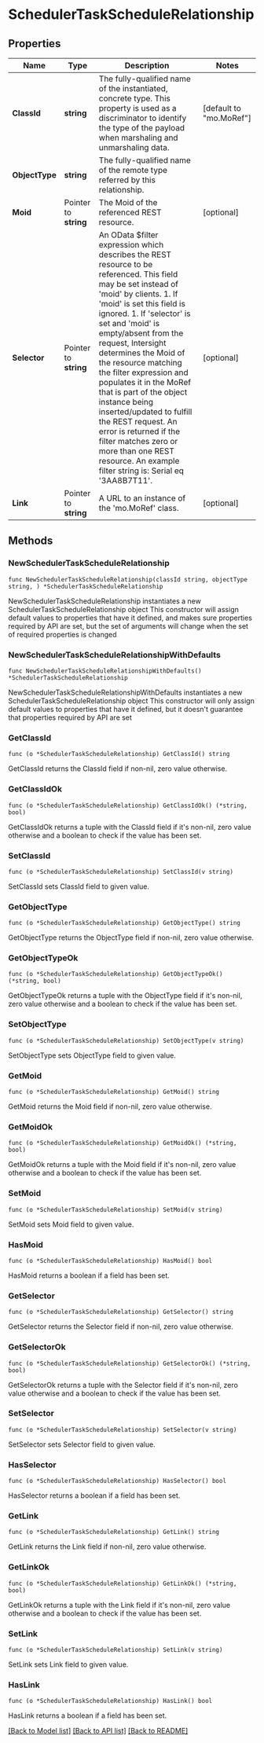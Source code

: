# SchedulerTaskScheduleRelationship

## Properties

Name | Type | Description | Notes
------------ | ------------- | ------------- | -------------
**ClassId** | **string** | The fully-qualified name of the instantiated, concrete type. This property is used as a discriminator to identify the type of the payload when marshaling and unmarshaling data. | [default to "mo.MoRef"]
**ObjectType** | **string** | The fully-qualified name of the remote type referred by this relationship. | 
**Moid** | Pointer to **string** | The Moid of the referenced REST resource. | [optional] 
**Selector** | Pointer to **string** | An OData $filter expression which describes the REST resource to be referenced. This field may be set instead of &#39;moid&#39; by clients. 1. If &#39;moid&#39; is set this field is ignored. 1. If &#39;selector&#39; is set and &#39;moid&#39; is empty/absent from the request, Intersight determines the Moid of the resource matching the filter expression and populates it in the MoRef that is part of the object instance being inserted/updated to fulfill the REST request. An error is returned if the filter matches zero or more than one REST resource. An example filter string is: Serial eq &#39;3AA8B7T11&#39;. | [optional] 
**Link** | Pointer to **string** | A URL to an instance of the &#39;mo.MoRef&#39; class. | [optional] 

## Methods

### NewSchedulerTaskScheduleRelationship

`func NewSchedulerTaskScheduleRelationship(classId string, objectType string, ) *SchedulerTaskScheduleRelationship`

NewSchedulerTaskScheduleRelationship instantiates a new SchedulerTaskScheduleRelationship object
This constructor will assign default values to properties that have it defined,
and makes sure properties required by API are set, but the set of arguments
will change when the set of required properties is changed

### NewSchedulerTaskScheduleRelationshipWithDefaults

`func NewSchedulerTaskScheduleRelationshipWithDefaults() *SchedulerTaskScheduleRelationship`

NewSchedulerTaskScheduleRelationshipWithDefaults instantiates a new SchedulerTaskScheduleRelationship object
This constructor will only assign default values to properties that have it defined,
but it doesn't guarantee that properties required by API are set

### GetClassId

`func (o *SchedulerTaskScheduleRelationship) GetClassId() string`

GetClassId returns the ClassId field if non-nil, zero value otherwise.

### GetClassIdOk

`func (o *SchedulerTaskScheduleRelationship) GetClassIdOk() (*string, bool)`

GetClassIdOk returns a tuple with the ClassId field if it's non-nil, zero value otherwise
and a boolean to check if the value has been set.

### SetClassId

`func (o *SchedulerTaskScheduleRelationship) SetClassId(v string)`

SetClassId sets ClassId field to given value.


### GetObjectType

`func (o *SchedulerTaskScheduleRelationship) GetObjectType() string`

GetObjectType returns the ObjectType field if non-nil, zero value otherwise.

### GetObjectTypeOk

`func (o *SchedulerTaskScheduleRelationship) GetObjectTypeOk() (*string, bool)`

GetObjectTypeOk returns a tuple with the ObjectType field if it's non-nil, zero value otherwise
and a boolean to check if the value has been set.

### SetObjectType

`func (o *SchedulerTaskScheduleRelationship) SetObjectType(v string)`

SetObjectType sets ObjectType field to given value.


### GetMoid

`func (o *SchedulerTaskScheduleRelationship) GetMoid() string`

GetMoid returns the Moid field if non-nil, zero value otherwise.

### GetMoidOk

`func (o *SchedulerTaskScheduleRelationship) GetMoidOk() (*string, bool)`

GetMoidOk returns a tuple with the Moid field if it's non-nil, zero value otherwise
and a boolean to check if the value has been set.

### SetMoid

`func (o *SchedulerTaskScheduleRelationship) SetMoid(v string)`

SetMoid sets Moid field to given value.

### HasMoid

`func (o *SchedulerTaskScheduleRelationship) HasMoid() bool`

HasMoid returns a boolean if a field has been set.

### GetSelector

`func (o *SchedulerTaskScheduleRelationship) GetSelector() string`

GetSelector returns the Selector field if non-nil, zero value otherwise.

### GetSelectorOk

`func (o *SchedulerTaskScheduleRelationship) GetSelectorOk() (*string, bool)`

GetSelectorOk returns a tuple with the Selector field if it's non-nil, zero value otherwise
and a boolean to check if the value has been set.

### SetSelector

`func (o *SchedulerTaskScheduleRelationship) SetSelector(v string)`

SetSelector sets Selector field to given value.

### HasSelector

`func (o *SchedulerTaskScheduleRelationship) HasSelector() bool`

HasSelector returns a boolean if a field has been set.

### GetLink

`func (o *SchedulerTaskScheduleRelationship) GetLink() string`

GetLink returns the Link field if non-nil, zero value otherwise.

### GetLinkOk

`func (o *SchedulerTaskScheduleRelationship) GetLinkOk() (*string, bool)`

GetLinkOk returns a tuple with the Link field if it's non-nil, zero value otherwise
and a boolean to check if the value has been set.

### SetLink

`func (o *SchedulerTaskScheduleRelationship) SetLink(v string)`

SetLink sets Link field to given value.

### HasLink

`func (o *SchedulerTaskScheduleRelationship) HasLink() bool`

HasLink returns a boolean if a field has been set.


[[Back to Model list]](../README.md#documentation-for-models) [[Back to API list]](../README.md#documentation-for-api-endpoints) [[Back to README]](../README.md)


